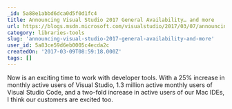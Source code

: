 ```yaml
---
_id: 5a88e1abbd6dca0d5f0d1fc4
title: Announcing Visual Studio 2017 General Availability… and more
url: https://blogs.msdn.microsoft.com/visualstudio/2017/03/07/announcing-visual-studio-2017-general-availability-and-more/
category: libraries-tools
slug: 'announcing-visual-studio-2017-general-availability-and-more'
user_id: 5a83ce59d6eb0005c4ecda2c
createdOn: '2017-03-09T08:59:18.000Z'
tags: []
---
```


Now is an exciting time to work with developer tools. With a 25% increase in monthly active users of Visual Studio, 1.3 million active monthly users of Visual Studio Code, and a two-fold increase in active users of our Mac IDEs, I think our customers are excited too.

